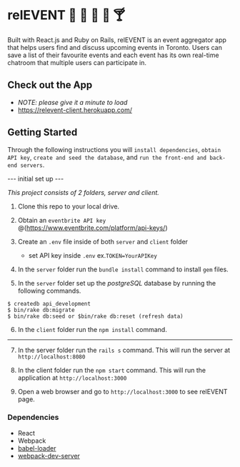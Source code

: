 # relEVENT :calendar: :guitar: :tada: :cake: :cocktail:

Built with React.js and Ruby on Rails, relEVENT is an event aggregator app that helps users find and discuss upcoming events in Toronto. Users can save a list of their favourite events and each event has its own real-time chatroom that multiple users can participate in.

## Check out the App
- *NOTE: please give it a minute to load*
- https://relevent-client.herokuapp.com/

## Getting Started

Through the following instructions you will `install dependencies`, `obtain API key`, `create and seed the database`, and `run the front-end and back-end servers`.

--- initial set up ---

*This project consists of 2 folders, server and client.*

1. Clone this repo to your local drive.

2. Obtain an `eventbrite API key` @(https://www.eventbrite.com/platform/api-keys/)

3. Create an `.env` file inside of both `server` and `client` folder
   - set API key inside `.env` ex.`TOKEN=YourAPIKey`

4. In the `server` folder run the `bundle install` command to install `gem` files.

5. In the `server` folder set up the *postgreSQL* database by running the following commands.

```
$ createdb api_development
$ bin/rake db:migrate
$ bin/rake db:seed or $bin/rake db:reset (refresh data)
```

6. In the `client` folder run the `npm install` command.

---------------------

7. In the server folder run the `rails s` command. This will run the server at `http://localhost:8080`

8. In the client folder run the `npm start` command. This will run the application at `http://localhost:3000`

9. Open a web browser and go to `http://localhost:3000` to see relEVENT page.


### Dependencies

- React
- Webpack
- [babel-loader](https://github.com/babel/babel-loader)
- [webpack-dev-server](https://github.com/webpack/webpack-dev-server)
